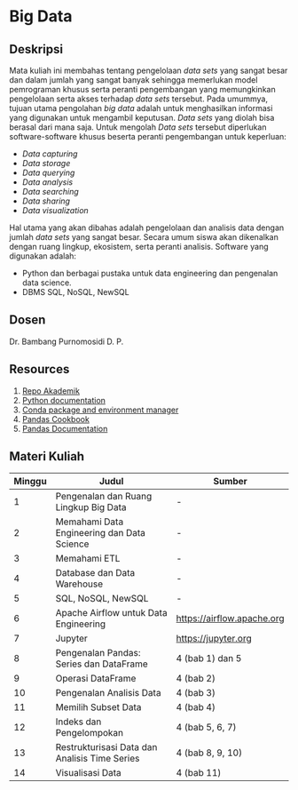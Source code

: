 # Big Data

## Deskripsi

Mata kuliah ini membahas tentang pengelolaan *data sets* yang sangat besar dan dalam jumlah yang sangat banyak sehingga memerlukan model pemrograman khusus serta peranti pengembangan yang memungkinkan pengelolaan serta akses terhadap *data sets* tersebut. Pada umummya, tujuan utama pengolahan *big data* adalah untuk menghasilkan informasi yang digunakan untuk mengambil keputusan. *Data sets* yang diolah bisa berasal dari mana saja. Untuk mengolah *Data sets* tersebut diperlukan software-software khusus beserta peranti pengembangan untuk keperluan:

- *Data capturing*
- *Data storage*
- *Data querying*
- *Data analysis*
- *Data searching*
- *Data sharing*
- *Data visualization*

Hal utama yang akan dibahas adalah pengelolaan dan analisis data dengan jumlah *data sets* yang sangat besar. Secara umum siswa akan dikenalkan dengan ruang lingkup, ekosistem, serta peranti analisis. Software yang digunakan adalah:

- Python dan berbagai pustaka untuk data engineering dan pengenalan data science.
- DBMS SQL, NoSQL, NewSQL


## Dosen

Dr. Bambang Purnomosidi D. P.

## Resources

1.  [Repo Akademik](https://github.com/oldstager/academic)
2.  [Python documentation](https://docs.python.org/3/)
3.  [Conda package and environment manager](https://conda.io)
4.  [Pandas Cookbook](https://www.packtpub.com/big-data-and-business-intelligence/pandas-cookbook)
5.  [Pandas Documentation](http://pandas.pydata.org/pandas-docs/stable/)

## Materi Kuliah

| Minggu | Judul | Sumber |
| ------- | ------ |------ |
| 1 | Pengenalan dan Ruang Lingkup Big Data | - | 
| 2 | Memahami Data Engineering dan Data Science | - | 
| 3 | Memahami ETL | - | 
| 4 | Database dan Data Warehouse | - | 
| 5 | SQL, NoSQL, NewSQL | - | 
| 6 | Apache Airflow untuk Data Engineering | https://airflow.apache.org | 
| 7 | Jupyter | https://jupyter.org | 
| 8 | Pengenalan Pandas: Series dan DataFrame | 4 (bab 1) dan 5 | 
| 9 | Operasi DataFrame | 4 (bab 2)  | 
| 10 | Pengenalan Analisis Data | 4 (bab 3) | 
| 11 | Memilih Subset Data  | 4 (bab 4) | 
| 12 | Indeks dan Pengelompokan| 4 (bab 5, 6, 7) | 
| 13 | Restrukturisasi Data dan Analisis Time Series| 4 (bab 8, 9, 10) | 
| 14 | Visualisasi Data | 4 (bab 11) | 

